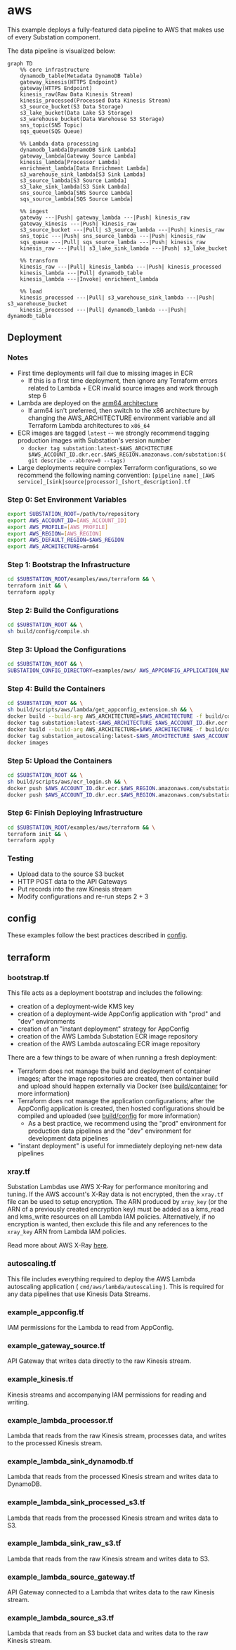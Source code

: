 # aws

This example deploys a fully-featured data pipeline to AWS that makes use of every Substation component.

The data pipeline is visualized below:

```mermaid
graph TD
    %% core infrastructure
    dynamodb_table(Metadata DynamoDB Table)
    gateway_kinesis(HTTPS Endpoint)
    gateway(HTTPS Endpoint)
    kinesis_raw(Raw Data Kinesis Stream)
    kinesis_processed(Processed Data Kinesis Stream)
    s3_source_bucket(S3 Data Storage)
    s3_lake_bucket(Data Lake S3 Storage)
    s3_warehouse_bucket(Data Warehouse S3 Storage)
    sns_topic(SNS Topic)
    sqs_queue(SQS Queue)

    %% Lambda data processing
    dynamodb_lambda[DynamoDB Sink Lambda]
    gateway_lambda[Gateway Source Lambda]
    kinesis_lambda[Processor Lambda]
    enrichment_lambda[Data Enrichment Lambda]
    s3_warehouse_sink_lambda[S3 Sink Lambda]
    s3_source_lambda[S3 Source Lambda]
    s3_lake_sink_lambda[S3 Sink Lambda]
    sns_source_lambda[SNS Source Lambda]
    sqs_source_lambda[SQS Source Lambda]

    %% ingest
    gateway ---|Push| gateway_lambda ---|Push| kinesis_raw
    gateway_kinesis ---|Push| kinesis_raw
    s3_source_bucket ---|Pull| s3_source_lambda ---|Push| kinesis_raw
    sns_topic ---|Push| sns_source_lambda ---|Push| kinesis_raw
    sqs_queue ---|Pull| sqs_source_lambda ---|Push| kinesis_raw
    kinesis_raw ---|Pull| s3_lake_sink_lambda ---|Push| s3_lake_bucket

    %% transform
    kinesis_raw ---|Pull| kinesis_lambda ---|Push| kinesis_processed
    kinesis_lambda ---|Pull| dynamodb_table
    kinesis_lambda ---|Invoke| enrichment_lambda

    %% load
    kinesis_processed ---|Pull| s3_warehouse_sink_lambda ---|Push| s3_warehouse_bucket
    kinesis_processed ---|Pull| dynamodb_lambda ---|Push| dynamodb_table
```

## Deployment 

### Notes

* First time deployments will fail due to missing images in ECR
  + If this is a first time deployment, then ignore any Terraform errors related to Lambda + ECR invalid source images and work through step 6
* Lambda are deployed on the [arm64 architecture](https://docs.aws.amazon.com/lambda/latest/dg/foundation-arch.html)
  + If arm64 isn't preferred, then switch to the x86 architecture by changing the AWS_ARCHITECTURE environment variable and all Terraform Lambda architectures to `x86_64`
* ECR images are tagged `latest` -- we strongly recommend tagging production images with Substation's version number
  + `docker tag substation:latest-$AWS_ARCHITECTURE $AWS_ACCOUNT_ID.dkr.ecr.$AWS_REGION.amazonaws.com/substation:$(git describe --abbrev=0 --tags)`
* Large deployments require complex Terraform configurations, so we recommend the following naming convention: `[pipeline name]_[AWS service]_[sink|source|processor]_[short_description].tf`

### Step 0: Set Environment Variables

```bash
export SUBSTATION_ROOT=/path/to/repository
export AWS_ACCOUNT_ID=[AWS_ACCOUNT_ID]
export AWS_PROFILE=[AWS_PROFILE]
export AWS_REGION=[AWS_REGION]
export AWS_DEFAULT_REGION=$AWS_REGION
export AWS_ARCHITECTURE=arm64
```

### Step 1: Bootstrap the Infrastructure

```bash
cd $SUBSTATION_ROOT/examples/aws/terraform && \
terraform init && \
terraform apply
```

### Step 2: Build the Configurations

```bash
cd $SUBSTATION_ROOT && \
sh build/config/compile.sh
```

### Step 3: Upload the Configurations

```bash
cd $SUBSTATION_ROOT && \
SUBSTATION_CONFIG_DIRECTORY=examples/aws/ AWS_APPCONFIG_APPLICATION_NAME=substation AWS_APPCONFIG_ENVIRONMENT=prod AWS_APPCONFIG_DEPLOYMENT_STRATEGY=Instant python3 build/config/aws/appconfig_upload.py
```

### Step 4: Build the Containers

```bash
cd $SUBSTATION_ROOT && \
sh build/scripts/aws/lambda/get_appconfig_extension.sh && \
docker build --build-arg AWS_ARCHITECTURE=$AWS_ARCHITECTURE -f build/container/aws/lambda/substation/Dockerfile -t substation:latest-$AWS_ARCHITECTURE . && \
docker tag substation:latest-$AWS_ARCHITECTURE $AWS_ACCOUNT_ID.dkr.ecr.$AWS_REGION.amazonaws.com/substation:latest && \
docker build --build-arg AWS_ARCHITECTURE=$AWS_ARCHITECTURE -f build/container/aws/lambda/autoscaling/Dockerfile -t substation_autoscaling:latest-$AWS_ARCHITECTURE . && \
docker tag substation_autoscaling:latest-$AWS_ARCHITECTURE $AWS_ACCOUNT_ID.dkr.ecr.$AWS_REGION.amazonaws.com/substation_autoscaling:latest && \
docker images
```

### Step 5: Upload the Containers

```bash
cd $SUBSTATION_ROOT && \
sh build/scripts/aws/ecr_login.sh && \
docker push $AWS_ACCOUNT_ID.dkr.ecr.$AWS_REGION.amazonaws.com/substation:latest && \
docker push $AWS_ACCOUNT_ID.dkr.ecr.$AWS_REGION.amazonaws.com/substation_autoscaling:latest
```

### Step 6: Finish Deploying Infrastructure

```bash
cd $SUBSTATION_ROOT/examples/aws/terraform && \
terraform init && \
terraform apply
```

### Testing

* Upload data to the source S3 bucket
* HTTP POST data to the API Gateways
* Put records into the raw Kinesis stream
* Modify configurations and re-run steps 2 + 3

## config

These examples follow the best practices described in [config](/config/).

## terraform

### bootstrap.tf

This file acts as a deployment bootstrap and includes the following:

* creation of a deployment-wide KMS key
* creation of a deployment-wide AppConfig application with "prod" and "dev" environments
* creation of an "instant deployment" strategy for AppConfig
* creation of the AWS Lambda Substation ECR image repository
* creation of the AWS Lambda autoscaling ECR image repository

There are a few things to be aware of when running a fresh deployment:

* Terraform does not manage the build and deployment of container images; after the image repositories are created, then container build and upload should happen externally via Docker (see [build/container](/build/container/) for more information)
* Terraform does not manage the application configurations; after the AppConfig application is created, then hosted configurations should be compiled and uploaded (see [build/config](/build/config/) for more information)
  + As a best practice, we recommend using the "prod" environment for production data pipelines and the "dev" environment for development data pipelines
* "instant deployment" is useful for immediately deploying net-new data pipelines

### xray.tf

Substation Lambdas use AWS X-Ray for performance monitoring and tuning. If the AWS account's X-Ray data is not encrypted, then the `xray.tf` file can be used to setup encryption. The ARN produced by `xray_key` (or the ARN of a previously created encryption key) must be added as a kms_read and kms_write resources on all Lambda IAM policies. Alternatively, if no encryption is wanted, then exclude this file and any references to the `xray_key` ARN from Lambda IAM policies.

Read more about AWS X-Ray [here](https://aws.amazon.com/xray/).

### autoscaling.tf

This file includes everything required to deploy the AWS Lambda autoscaling application ( `cmd/aws/lambda/autoscaling` ). This is required for any data pipelines that use Kinesis Data Streams.

### example_appconfig.tf

IAM permissions for the Lambda to read from AppConfig.

### example_gateway_source.tf

API Gateway that writes data directly to the raw Kinesis stream.

### example_kinesis.tf

Kinesis streams and accompanying IAM permissions for reading and writing. 

### example_lambda_processor.tf

Lambda that reads from the raw Kinesis stream, processes data, and writes to the processed Kinesis stream.

### example_lambda_sink_dynamodb.tf

Lambda that reads from the processed Kinesis stream and writes data to DynamoDB.

### example_lambda_sink_processed_s3.tf

Lambda that reads from the processed Kinesis stream and writes data to S3.

### example_lambda_sink_raw_s3.tf

Lambda that reads from the raw Kinesis stream and writes data to S3.

### example_lambda_source_gateway.tf

API Gateway connected to a Lambda that writes data to the raw Kinesis stream.

### example_lambda_source_s3.tf

Lambda that reads from an S3 bucket data and writes data to the raw Kinesis stream.
